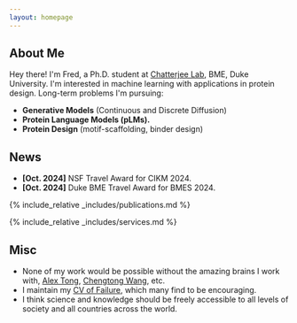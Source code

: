 ```yaml
---
layout: homepage
---
```


## About Me

Hey there! I'm Fred, a Ph.D. student at [Chatterjee Lab](https://www.chatterjeelab.com/), BME, Duke University. I'm interested in machine learning with applications in protein design. Long-term problems I'm pursuing:
<!-- ## Research Interests -->

- **Generative Models** (Continuous and Discrete Diffusion)
- **Protein Language Models (pLMs).** 
- **Protein Design** (motif-scaffolding, binder design)



## News

- **[Oct. 2024]** NSF Travel Award for CIKM 2024.
- **[Oct. 2024]** Duke BME Travel Award for BMES 2024.



{% include_relative _includes/publications.md %}

{% include_relative _includes/services.md %}


## Misc
 - None of my work would be possible without the amazing brains I work with, [Alex Tong](https://www.alextong.net/), [Chengtong Wang](https://github.com/Wangchentong), etc. 
 - I maintain my [CV of Failure](pages/cv_of_failure.md), which many find to be encouraging.
 - I think science and knowledge should be freely accessible to all levels of society and all countries across the world. 
